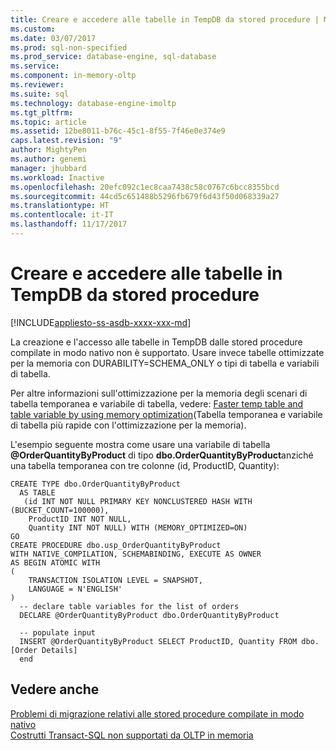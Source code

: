 ```yaml
---
title: Creare e accedere alle tabelle in TempDB da stored procedure | Microsoft Docs
ms.custom: 
ms.date: 03/07/2017
ms.prod: sql-non-specified
ms.prod_service: database-engine, sql-database
ms.service: 
ms.component: in-memory-oltp
ms.reviewer: 
ms.suite: sql
ms.technology: database-engine-imoltp
ms.tgt_pltfrm: 
ms.topic: article
ms.assetid: 12be8011-b76c-45c1-8f55-7f46e0e374e9
caps.latest.revision: "9"
author: MightyPen
ms.author: genemi
manager: jhubbard
ms.workload: Inactive
ms.openlocfilehash: 20efc092c1ec8caa7438c58c0767c6bcc8355bcd
ms.sourcegitcommit: 44cd5c651488b5296fb679f6d43f50d068339a27
ms.translationtype: HT
ms.contentlocale: it-IT
ms.lasthandoff: 11/17/2017
---
```

# <a name="create-and-access-tables-in-tempdb-from-stored-procedures"></a>Creare e accedere alle tabelle in TempDB da stored procedure
[!INCLUDE[appliesto-ss-asdb-xxxx-xxx-md](../../includes/appliesto-ss-asdb-xxxx-xxx-md.md)]

  La creazione e l'accesso alle tabelle in TempDB dalle stored procedure compilate in modo nativo non è supportato. Usare invece tabelle ottimizzate per la memoria con DURABILITY=SCHEMA_ONLY o tipi di tabella e variabili di tabella. 

Per altre informazioni sull'ottimizzazione per la memoria degli scenari di tabella temporanea e variabile di tabella, vedere: [Faster temp table and table variable by using memory optimization](../../relational-databases/in-memory-oltp/faster-temp-table-and-table-variable-by-using-memory-optimization.md)(Tabella temporanea e variabile di tabella più rapide con l'ottimizzazione per la memoria).
  
  L'esempio seguente mostra come usare una variabile di tabella **@OrderQuantityByProduct** di tipo **dbo.OrderQuantityByProduct**anziché una tabella temporanea con tre colonne (id, ProductID, Quantity):  
  
```tsql  
CREATE TYPE dbo.OrderQuantityByProduct   
  AS TABLE   
   (id INT NOT NULL PRIMARY KEY NONCLUSTERED HASH WITH (BUCKET_COUNT=100000),   
    ProductID INT NOT NULL,   
    Quantity INT NOT NULL) WITH (MEMORY_OPTIMIZED=ON)  
GO  
CREATE PROCEDURE dbo.usp_OrderQuantityByProduct   
WITH NATIVE_COMPILATION, SCHEMABINDING, EXECUTE AS OWNER  
AS BEGIN ATOMIC WITH   
(  
    TRANSACTION ISOLATION LEVEL = SNAPSHOT,  
    LANGUAGE = N'ENGLISH'  
)  
  -- declare table variables for the list of orders   
  DECLARE @OrderQuantityByProduct dbo.OrderQuantityByProduct  
  
  -- populate input  
  INSERT @OrderQuantityByProduct SELECT ProductID, Quantity FROM dbo.[Order Details]  
  end  
```  
  
## <a name="see-also"></a>Vedere anche  
 [Problemi di migrazione relativi alle stored procedure compilate in modo nativo](../../relational-databases/in-memory-oltp/migration-issues-for-natively-compiled-stored-procedures.md)   
 [Costrutti Transact-SQL non supportati da OLTP in memoria](../../relational-databases/in-memory-oltp/transact-sql-constructs-not-supported-by-in-memory-oltp.md)  
  
  
